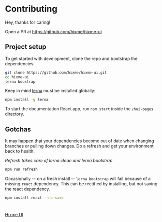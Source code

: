 # Contributing

Hey, thanks for caring!

Open a PR at https://github.com/hixme/hixme-ui


## Project setup

To get started with development, clone the repo and bootstrap the
dependencies.

```bash
git clone https://github.com/hixme/hixme-ui.git
cd hixme-ui
lerna boostrap
```

Keep in mind [lerna](https://github.com/lerna/lerna) must be installed globally: 

```bash
npm install -g lerna
```

To start the documentation React app, run `npm start` inside the `/hui-pages` directory.

## Gotchas

It may happen that your dependencies become out of date when changing branches
or pulling down changes. Do a refresh and get your environment back to health.

*Refresh takes care of lerna clean and lerna bootstrap*
```bash
npm run refresh
```

Occasionally -- on a fresh install -- `lerna bootstrap` will fail because of a missing `react` dependency. This can be rectified by installing, but not saving the react dependency.

```bash
npm install react --no-save
```


#
[Hixme UI](https://github.com/hixme/hixme-ui)

